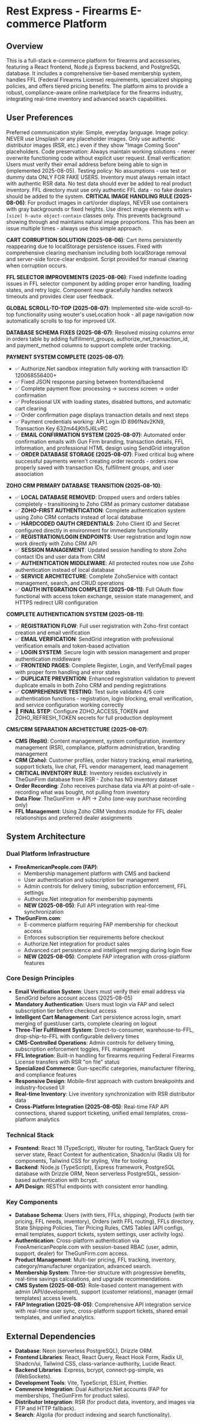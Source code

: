 # Rest Express - Firearms E-commerce Platform

## Overview
This is a full-stack e-commerce platform for firearms and accessories, featuring a React frontend, Node.js Express backend, and PostgreSQL database. It includes a comprehensive tier-based membership system, handles FFL (Federal Firearms License) requirements, specialized shipping policies, and offers tiered pricing benefits. The platform aims to provide a robust, compliance-aware online marketplace for the firearms industry, integrating real-time inventory and advanced search capabilities.

## User Preferences
Preferred communication style: Simple, everyday language.
Image policy: NEVER use Unsplash or any placeholder images. Only use authentic distributor images (RSR, etc.) even if they show "Image Coming Soon" placeholders.
Code preservation: Always maintain working solutions - never overwrite functioning code without explicit user request.
Email verification: Users must verify their email address before being able to sign in (implemented 2025-08-05).
Testing policy: No assumptions - use test or dummy data ONLY FOR FAKE USERS. Inventory must always remain intact with authentic RSR data. No test data should ever be added to real product inventory. FFL directory must use only authentic FFL data - no fake dealers should be added to the system.
**CRITICAL IMAGE HANDLING RULE (2025-08-06)**: For product images in cart/order displays, NEVER use containers with gray backgrounds or fixed heights. Use direct image elements with `w-[size] h-auto object-contain` classes only. This prevents background showing through and maintains natural image proportions. This has been an issue multiple times - always use this simple approach.

**CART CORRUPTION SOLUTION (2025-08-06)**: Cart items persistently reappearing due to localStorage persistence issues. Fixed with comprehensive clearing mechanism including both localStorage removal and server-side force-clear endpoint. Script provided for manual clearing when corruption occurs.

**FFL SELECTOR IMPROVEMENTS (2025-08-06)**: Fixed indefinite loading issues in FFL selector component by adding proper error handling, loading states, and retry logic. Component now gracefully handles network timeouts and provides clear user feedback.

**GLOBAL SCROLL-TO-TOP (2025-08-07)**: Implemented site-wide scroll-to-top functionality using wouter's useLocation hook - all page navigation now automatically scrolls to top for improved UX.

**DATABASE SCHEMA FIXES (2025-08-07)**: Resolved missing columns error in orders table by adding fulfillment_groups, authorize_net_transaction_id, and payment_method columns to support complete order tracking.

**PAYMENT SYSTEM COMPLETE (2025-08-07)**: 
- ✅ Authorize.Net sandbox integration fully working with transaction ID: 120068556400+
- ✅ Fixed JSON response parsing between frontend/backend
- ✅ Complete payment flow: processing → success screen → order confirmation
- ✅ Professional UX with loading states, disabled buttons, and automatic cart clearing
- ✅ Order confirmation page displays transaction details and next steps
- ✅ Payment credentials working: API Login ID 896fNdv2KN9, Transaction Key 632m44jKh5J6LvRC
- ✅ **EMAIL CONFIRMATION SYSTEM (2025-08-07)**: Automated order confirmation emails with Gun Firm branding, transaction details, FFL information, and professional HTML design using SendGrid integration
- ✅ **ORDER DATABASE STORAGE (2025-08-07)**: Fixed critical bug where successful payments weren't creating order records - orders now properly saved with transaction IDs, fulfillment groups, and user association

**ZOHO CRM PRIMARY DATABASE TRANSITION (2025-08-10)**:
- ✅ **LOCAL DATABASE REMOVED**: Dropped users and orders tables completely - transitioning to Zoho CRM as primary customer database
- ✅ **ZOHO-FIRST AUTHENTICATION**: Complete authentication system using Zoho CRM contacts instead of local database
- ✅ **HARDCODED OAUTH CREDENTIALS**: Zoho Client ID and Secret configured directly in environment for immediate functionality
- ✅ **REGISTRATION/LOGIN ENDPOINTS**: User registration and login now work directly with Zoho CRM API
- ✅ **SESSION MANAGEMENT**: Updated session handling to store Zoho contact IDs and user data from CRM
- ✅ **AUTHENTICATION MIDDLEWARE**: All protected routes now use Zoho authentication instead of local database
- ✅ **SERVICE ARCHITECTURE**: Complete ZohoService with contact management, search, and CRUD operations
- ✅ **OAUTH INTEGRATION COMPLETE (2025-08-11)**: Full OAuth flow functional with access token exchange, session state management, and HTTPS redirect URI configuration

**COMPLETE AUTHENTICATION SYSTEM (2025-08-11)**:
- ✅ **REGISTRATION FLOW**: Full user registration with Zoho-first contact creation and email verification
- ✅ **EMAIL VERIFICATION**: SendGrid integration with professional verification emails and token-based activation
- ✅ **LOGIN SYSTEM**: Secure login with session management and proper authentication middleware
- ✅ **FRONTEND PAGES**: Complete Register, Login, and VerifyEmail pages with proper form handling and error states
- ✅ **DUPLICATE PREVENTION**: Enhanced registration validation to prevent duplicate emails in both Zoho CRM and pending registrations
- ✅ **COMPREHENSIVE TESTING**: Test suite validates 4/5 core authentication functions - registration, login blocking, email verification, and service configuration working correctly
- 🔄 **FINAL STEP**: Configure ZOHO_ACCESS_TOKEN and ZOHO_REFRESH_TOKEN secrets for full production deployment

**CMS/CRM SEPARATION ARCHITECTURE (2025-08-07)**:
- **CMS (Replit)**: Content management, system configuration, inventory management (RSR), compliance, platform administration, branding management
- **CRM (Zoho)**: Customer profiles, order history tracking, email marketing, support tickets, live chat, FFL vendor management, lead management
- **CRITICAL INVENTORY RULE**: Inventory resides exclusively in TheGunFirm database from RSR - Zoho has NO inventory dataset
- **Order Recording**: Zoho receives purchase data via API at point-of-sale - recording what was bought, not pulling from inventory
- **Data Flow**: TheGunFirm → API → Zoho (one-way purchase recording only)
- **FFL Management**: Using Zoho CRM Vendors module for FFL dealer relationships and preferred dealer assignments

## System Architecture

### Dual Platform Infrastructure
- **FreeAmericanPeople.com (FAP)**: 
  - Membership management platform with CMS and backend
  - User authentication and subscription tier management
  - Admin controls for delivery timing, subscription enforcement, FFL settings
  - Authorize.Net integration for membership payments
  - **NEW (2025-08-05)**: Full API integration with real-time synchronization
- **TheGunFirm.com**: 
  - E-commerce platform requiring FAP membership for checkout access
  - Enforces subscription tier requirements before checkout
  - Authorize.Net integration for product sales
  - Advanced cart persistence and intelligent merging during login flow
  - **NEW (2025-08-05)**: Complete FAP integration with cross-platform features

### Core Design Principles
- **Email Verification System**: Users must verify their email address via SendGrid before account access (2025-08-05)
- **Mandatory Authentication**: Users must login via FAP and select subscription tier before checkout access
- **Intelligent Cart Management**: Cart persistence across login, smart merging of guest/user carts, complete clearing on logout
- **Three-Tier Fulfillment System**: Direct-to-consumer, warehouse-to-FFL, drop-ship-to-FFL with configurable delivery times
- **CMS-Controlled Operations**: Admin controls for delivery timing, subscription enforcement toggles, FFL management
- **FFL Integration**: Built-in handling for firearms requiring Federal Firearms License transfers with RSR "on file" status
- **Specialized Commerce**: Gun-specific categories, manufacturer filtering, and compliance features
- **Responsive Design**: Mobile-first approach with custom breakpoints and industry-focused UI
- **Real-time Inventory**: Live inventory synchronization with RSR distributor data
- **Cross-Platform Integration (2025-08-05)**: Real-time FAP API connections, shared support ticketing, unified email templates, cross-platform analytics

### Technical Stack
- **Frontend**: React 18 (TypeScript), Wouter for routing, TanStack Query for server state, React Context for authentication, Shadcn/ui (Radix UI) for components, Tailwind CSS for styling, Vite for tooling.
- **Backend**: Node.js (TypeScript), Express framework, PostgreSQL database with Drizzle ORM, Neon serverless PostgreSQL, session-based authentication with bcrypt.
- **API Design**: RESTful endpoints with consistent error handling.

### Key Components
- **Database Schema**: Users (with tiers, FFLs, shipping), Products (with tier pricing, FFL needs, inventory), Orders (with FFL routing), FFLs directory, State Shipping Policies, Tier Pricing Rules, CMS Tables (API configs, email templates, support tickets, system settings, user activity logs).
- **Authentication**: Cross-platform authentication via FreeAmericanPeople.com with session-based RBAC (user, admin, support, dealer) for TheGunFirm.com access.
- **Product Management**: Multi-tier pricing, FFL tracking, inventory, category/manufacturer organization, advanced search.
- **Membership System**: Three-tier structure with progressive benefits, real-time savings calculations, and upgrade recommendations.
- **CMS System (2025-08-05)**: Role-based content management with admin (API/development), support (customer relations), manager (email templates) access levels.
- **FAP Integration (2025-08-05)**: Comprehensive API integration service with real-time user sync, cross-platform support tickets, shared email templates, and unified analytics.

## External Dependencies
- **Database**: Neon (serverless PostgreSQL), Drizzle ORM.
- **Frontend Libraries**: React, React Query, React Hook Form, Radix UI, Shadcn/ui, Tailwind CSS, class-variance-authority, Lucide React.
- **Backend Libraries**: Express, bcrypt, connect-pg-simple, ws (WebSockets).
- **Development Tools**: Vite, TypeScript, ESLint, Prettier.
- **Commerce Integration**: Dual Authorize.Net accounts (FAP for memberships, TheGunFirm for product sales).
- **Distributor Integration**: RSR (for product data, inventory, and images via FTP and HTTP fallback).
- **Search**: Algolia (for product indexing and search functionality).